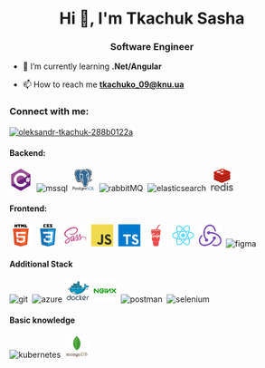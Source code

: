 <h1 align="center">Hi 👋, I'm Tkachuk Sasha</h1>
<h3 align="center">Software Engineer</h3>

- 🌱 I’m currently learning **.Net/Angular**

- 📫 How to reach me **tkachuko_09@knu.ua**

<h3 align="left">Connect with me:</h3>
<p align="left">
<a href="https://www.linkedin.com/in/oleksandr-tkachuk-288b0122a/" target="blank"><img align="center" src="https://raw.githubusercontent.com/rahuldkjain/github-profile-readme-generator/master/src/images/icons/Social/linked-in-alt.svg" alt="oleksandr-tkachuk-288b0122a" height="30" width="40" /></a>
</p>


<h4>Backend:</h4>
<p align="left">
<img src="https://raw.githubusercontent.com/devicons/devicon/master/icons/csharp/csharp-original.svg" title="CSharp" alt="csharp" width="40" height="40"/>&nbsp;
<img src="https://www.svgrepo.com/show/303229/microsoft-sql-server-logo.svg" title="Mssql" alt="mssql" width="40" height="40"/>&nbsp;
<img src="https://raw.githubusercontent.com/devicons/devicon/master/icons/postgresql/postgresql-original-wordmark.svg" title="PostgreSql" alt="postgresql" width="40" height="40"/>&nbsp;
<img src="https://www.vectorlogo.zone/logos/rabbitmq/rabbitmq-icon.svg" title="RabbitMq" alt="rabbitMQ" width="40" height="40"/>&nbsp;
<img src="https://www.vectorlogo.zone/logos/elastic/elastic-icon.svg" title="ElasticSearch" alt="elasticsearch" width="40" height="40"/>&nbsp;
<img src="https://raw.githubusercontent.com/devicons/devicon/master/icons/redis/redis-original-wordmark.svg" title="Redis" alt="redis" width="40" height="40"/>&nbsp;</p>

<h4>Frontend:</h4>
<p align="left">
<img src="https://raw.githubusercontent.com/devicons/devicon/master/icons/html5/html5-original-wordmark.svg" alt="html5" width="40" height="40"/>&nbsp;
<img src="https://raw.githubusercontent.com/devicons/devicon/master/icons/css3/css3-original-wordmark.svg" alt="css3" width="40" height="40"/>&nbsp;
<img src="https://raw.githubusercontent.com/devicons/devicon/master/icons/sass/sass-original.svg" alt="sass" width="40" height="40"/>&nbsp;
<img src="https://raw.githubusercontent.com/devicons/devicon/master/icons/javascript/javascript-original.svg" alt="javascript" width="40" height="40"/>&nbsp;
<img src="https://raw.githubusercontent.com/devicons/devicon/master/icons/typescript/typescript-original.svg" alt="typescript" width="40" height="40"/>&nbsp;
<img src="https://github.com/devicons/devicon/blob/master/icons/gulp/gulp-plain.svg" title="Gulp" alt="Gulp" width="40" height="40"/>&nbsp;
<img src="https://github.com/devicons/devicon/blob/master/icons/react/react-original.svg" title="React" alt="React" width="40" height="40"/>&nbsp;
<img src="https://github.com/devicons/devicon/blob/master/icons/redux/redux-original.svg" title="Redux" alt="Redux" width="40" height="40"/>&nbsp;
<img src="https://www.vectorlogo.zone/logos/figma/figma-icon.svg" alt="figma" width="40" height="40"/>&nbsp;
</p>

<h4>Additional Stack</h4>
<p align="left">
<img src="https://www.vectorlogo.zone/logos/git-scm/git-scm-icon.svg" alt="git" width="40" height="40"/>&nbsp;
<img src="https://www.vectorlogo.zone/logos/microsoft_azure/microsoft_azure-icon.svg" alt="azure" width="40" height="40"/>&nbsp;
<img src="https://raw.githubusercontent.com/devicons/devicon/master/icons/docker/docker-original-wordmark.svg" alt="docker" width="40" height="40"/>&nbsp;
<img src="https://raw.githubusercontent.com/devicons/devicon/master/icons/nginx/nginx-original.svg" alt="nginx" width="40" height="40"/>&nbsp;
<img src="https://www.vectorlogo.zone/logos/getpostman/getpostman-icon.svg" alt="postman" width="40" height="40"/>&nbsp;
<img src="https://raw.githubusercontent.com/detain/svg-logos/780f25886640cef088af994181646db2f6b1a3f8/svg/selenium-logo.svg" alt="selenium" width="40" height="40"/>&nbsp;
</p>

<h4>Basic knowledge</h4>
<p align="left">
<img src="https://www.vectorlogo.zone/logos/kubernetes/kubernetes-icon.svg" alt="kubernetes" width="40" height="40"/>&nbsp;
<img src="https://raw.githubusercontent.com/devicons/devicon/master/icons/mongodb/mongodb-original-wordmark.svg" alt="mongodb" width="40" height="40"/>&nbsp;
</p>
